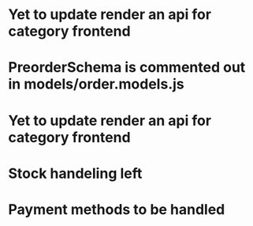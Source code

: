 
# Yet to update render an api for category frontend
# PreorderSchema is commented out in models/order.models.js
# Yet to update render an api for category frontend
# Stock handeling left
# Payment methods to be handled